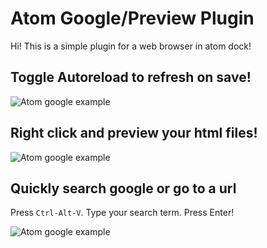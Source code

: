 # Atom Google/Preview Plugin

Hi! This is a simple plugin for a web browser in atom dock!

## Toggle Autoreload to refresh on save!
![Atom google example](https://github.com/sean-codes/atom-browser/raw/master/example3.gif)

## Right click and preview your html files!

![Atom google example](https://github.com/sean-codes/atom-browser/raw/master/example.gif)

## Quickly search google or go to a url

Press `Ctrl-Alt-V`. Type your search term. Press Enter!

![Atom google example](https://github.com/sean-codes/atom-browser/raw/master/example2.gif?v=2)
